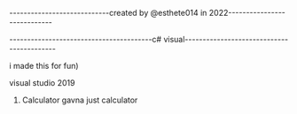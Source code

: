 ----------------------------created by @esthete014 in 2022----------------------------

----------------------------------------c# visual------------------------------------------


i made this for fun)

visual studio 2019



1) Calculator gavna
just calculator
